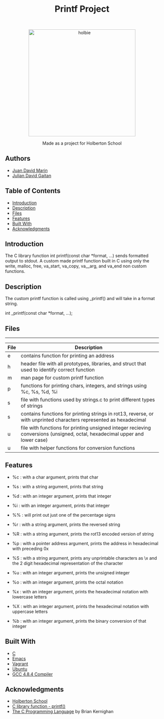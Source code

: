 <h1 align ="center"> Printf Project </h1><br>

<p align="center">
	<a href="https://holbertonschool.com">
		<img alt="holbie" title="holbie" src="https://s3.amazonaws.com/intranet-projects-files/holbertonschool-low_level_programming/228/printf.png" width="350">
	</a>
</p>
<p align="center">
Made as a project for Holberton School
</p>

## Authors
* [Juan David Marin](https://twitter.com/Teslothorcha)
* [Julian David Gaitan](https://twitter.com/JulianDavidG07)

## Table of Contents
- [Introduction](#introduction)
- [Description](#description)
- [Files](#files)
- [Features](#features)
- [Built With](#built-with)
- [Acknowledgments](#acknowledgments)

## Introduction

The C library function int printf(const char *format, ...) sends formatted output to stdout.
A custom made printf function built in C using only the write, malloc, free, va_start, va_copy, va__arg, and va_end non custom functions.


## Description

The custom printf function is called using \_printf() and will take in a format string.

int \_printf(const char \*format, ...);



## Files

---
File|Description
---|---
e | contains function for printing an address
h | header file with all prototypes, libraries, and struct that used to identify correct function
m | man page for custom printf function
p | functions for printing chars, integers, and strings using %c, %s, %d, %i
s | file with functions used by strings.c to print different types of strings
s | contains functions for printing strings in rot13, reverse, or with unprinted characters represented as hexadecimal
u | file with functions for printing unsigned integer recieving conversions (unsigned, octal, hexadecimal upper and lower case)
u | file with helper functions for conversion functions


## Features

* %c : with a char argument, prints that char

* %s : with a string argument, prints that string

* %d : with an integer argument, prints that integer

* %i : with an integer argument, prints that integer

* %% : will print out just one of the percentage signs

* %r : with a string argument, prints the reversed string

* %R : with a string argument, prints the rot13 encoded version of string

* %p : with a pointer address argument, prints the address in hexadecimal with preceding 0x

* %S : with a string argument, prints any unprintable characters as \x and the 2 digit hexadecimal representation of the character

* %u : with an integer argument, prints the unsigned integer

* %o : with an integer argument, prints the octal notation

* %x : with an integer argument, prints the hexadecimal notation with lowercase letters

* %X : with an integer argument, prints the hexadecimal notation with uppercase letters

* %b : with an integer argument, prints the binary conversion of that integer


## Built With

* [C](https://en.wikipedia.org/wiki/C_(programming_language))
* [Emacs](https://www.gnu.org/software/emacs/)
* [Vagrant](https://www.vagrantup.com/)
* [Ubuntu](https://www.ubuntu.com/)
* [GCC 4.8.4 Compiler](https://gcc.gnu.org/)

## Acknowledgments

* [Holberton School](https://www.holbertonschool.com/)
* [C library function - printf()](https://www.tutorialspoint.com/c_standard_library/c_function_printf.htm)
* [The C Programming Language](https://www.dipmat.univpm.it/~demeio/public/the_c_programming_language_2.pdf) by Brian Kernighan

